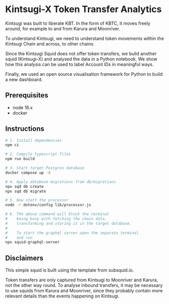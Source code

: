# Kintsugi-X Token Transfer Analytics

Kintsugi was built to liberate KBT. In the form of KBTC, it moves freely around, 
for example to and from Karura and Moonriver.

To understand Kintsugi, we need to understand token movements within the Kintsugi
Chain and across, to other chains. 

Since the Kintsugi Squid does not offer token transfers, we build another squid
(Kintsugi-X) and analysed the data in a Python notebook. We show how this analysis
can be used to label Account IDs in meaningful ways.

Finally, we used an open source visualisation framework for Python to build 
a new dashboard.


## Prerequisites

* node 16.x
* docker

## Instructions

```bash
# 1. Install dependencies
npm ci

# 2. Compile typescript files
npm run build

# 3. Start target Postgres database
docker compose up -d

# 4. Apply database migrations from db/migrations
npx sqd db create
npx sqd db migrate

# 5. Now start the processor
node -r dotenv/config lib/processor.js

# 6. The above command will block the terminal
#    being busy with fetching the chain data, 
#    transforming and storing it in the target database.
#
#    To start the graphql server open the separate terminal
#    and run
npx squid-graphql-server
```
## Disclaimers

This simple squid is built using the template from subsquid.io.

Token transfers are only captured from Kintsugi to Moonriver and Karura, not
the other way round. To analyse inbound transfers, it may be necessary to use
squids from Karura and Moonriver, since they probably contain more relevant
details than the events happening on Kintsugi. 

